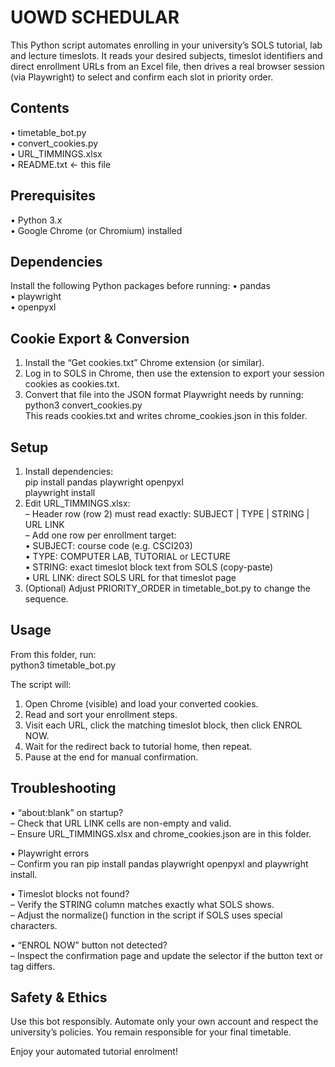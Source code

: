 UOWD SCHEDULAR
========================

This Python script automates enrolling in your university’s SOLS tutorial, lab and lecture timeslots. It reads your desired subjects, timeslot identifiers and direct enrollment URLs from an Excel file, then drives a real browser session (via Playwright) to select and confirm each slot in priority order.

Contents
--------
• timetable_bot.py  
• convert_cookies.py  
• URL_TIMMINGS.xlsx    
• README.txt ← this file  

Prerequisites
-------------
• Python 3.x  
• Google Chrome (or Chromium) installed  

Dependencies
------------
Install the following Python packages before running:
• pandas  
• playwright  
• openpyxl  

Cookie Export & Conversion
--------------------------
1. Install the “Get cookies.txt” Chrome extension (or similar).  
2. Log in to SOLS in Chrome, then use the extension to export your session cookies as cookies.txt.  
3. Convert that file into the JSON format Playwright needs by running:  
   python3 convert_cookies.py  
   This reads cookies.txt and writes chrome_cookies.json in this folder.  

Setup
-----
1. Install dependencies:  
   pip install pandas playwright openpyxl  
   playwright install  
2. Edit URL_TIMMINGS.xlsx:  
   – Header row (row 2) must read exactly: SUBJECT | TYPE | STRING | URL LINK  
   – Add one row per enrollment target:  
     • SUBJECT: course code (e.g. CSCI203)  
     • TYPE: COMPUTER LAB, TUTORIAL or LECTURE  
     • STRING: exact timeslot block text from SOLS (copy-paste)  
     • URL LINK: direct SOLS URL for that timeslot page  
3. (Optional) Adjust PRIORITY_ORDER in timetable_bot.py to change the sequence.  

Usage
-----
From this folder, run:  
python3 timetable_bot.py  

The script will:  
1. Open Chrome (visible) and load your converted cookies.  
2. Read and sort your enrollment steps.  
3. Visit each URL, click the matching timeslot block, then click ENROL NOW.  
4. Wait for the redirect back to tutorial home, then repeat.  
5. Pause at the end for manual confirmation.  

Troubleshooting
---------------
• “about:blank” on startup?  
  – Check that URL LINK cells are non-empty and valid.  
  – Ensure URL_TIMMINGS.xlsx and chrome_cookies.json are in this folder.  

• Playwright errors  
  – Confirm you ran pip install pandas playwright openpyxl and playwright install.  

• Timeslot blocks not found?  
  – Verify the STRING column matches exactly what SOLS shows.  
  – Adjust the normalize() function in the script if SOLS uses special characters.  

• “ENROL NOW” button not detected?  
  – Inspect the confirmation page and update the selector if the button text or tag differs.  

Safety & Ethics
---------------
Use this bot responsibly. Automate only your own account and respect the university’s policies. You remain responsible for your final timetable.

Enjoy your automated tutorial enrolment!

